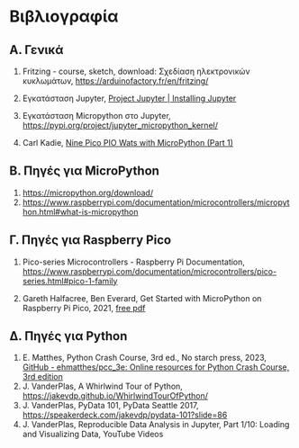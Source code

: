# Βιβλιογραφία

## Α. Γενικά

1. Fritzing - course, sketch, download: Σχεδίαση ηλεκτρονικών κυκλωμάτων,
https://arduinofactory.fr/en/fritzing/

1. Εγκατάσταση Jupyter, [Project Jupyter | Installing Jupyter](https://jupyter.org/install)

1. Εγκατάσταση Micropython στο Jupyter,  https://pypi.org/project/jupyter_micropython_kernel/
   
1. Carl Kadie, [Nine Pico PIO Wats with MicroPython (Part 1)](https://medium.com/towards-data-science/nine-pico-pio-wats-with-micropython-part-1-82b80fb84473)

   

## Β. Πηγές για MicroPython
1. https://micropython.org/download/
1. https://www.raspberrypi.com/documentation/microcontrollers/micropython.html#what-is-micropython


## Γ. Πηγές για Raspberry Pico 

1. Pico-series Microcontrollers - Raspberry Pi Documentation,
https://www.raspberrypi.com/documentation/microcontrollers/pico-series.html#pico-1-family

1. Gareth Halfacree, Ben Everard, Get Started with MicroPython on Raspberry Pi Pico, 2021, [free pdf](https://www.dbooks.org/get-started-with-micropython-on-raspberry-pi-pico-1912047861/#:~:text=You%20can%20download%20Get%20Started%20with%20MicroPython%20on,is%20a%20new%20low-cost%2C%20high-performance%20microcontroller%20board%20wit)


## Δ. Πηγές για Python


1. E.  Matthes, Python Crash Course, 3rd ed., No starch press, 2023, [GitHub - ehmatthes/pcc_3e: Online resources for Python Crash Course, 3rd edition](https://github.com/ehmatthes/pcc_3e)
1. J. VanderPlas, A Whirlwind Tour of Python, https://jakevdp.github.io/WhirlwindTourOfPython/
1. J. VanderPlas, PyData 101, PyData Seattle 2017, https://speakerdeck.com/jakevdp/pydata-101?slide=86
1. J. VanderPlas, Reproducible Data Analysis in Jupyter, Part 1/10: Loading and Visualizing Data, YouTube Videos
